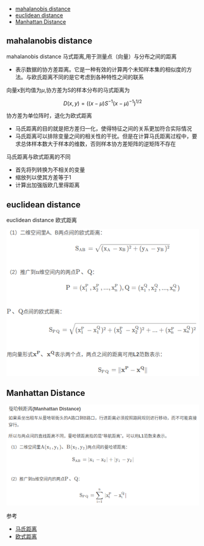 - [mahalanobis distance](#mahalanobis-distance)
- [euclidean distance](#euclidean-distance)
- [Manhattan Distance](#manhattan-distance)

## mahalanobis distance

mahalanobis distance 马式距离,用于测量点（向量）与分布之间的距离

- 表示数据的协方差距离。它是一种有效的计算两个未知样本集的相似度的方法。与欧氏距离不同的是它考虑到各种特性之间的联系

向量x到均值为$\mu$,协方差为S的样本分布的马式距离为

$$
D(x,y)=((x-\mu)S^{-1}(x-\mu)^{-1})^{1/2}
$$

协方差为单位阵时，退化为欧式距离

- 马氏距离的目的就是把方差归一化，使得特征之间的关系更加符合实际情况
- 马氏距离可以排除变量之间的相关性的干扰。但是在计算马氏距离过程中，要求总体样本数大于样本的维数，否则样本协方差矩阵的逆矩阵不存在

马氏距离与欧式距离的不同
- 首先将列转换为不相关的变量
- 缩放列以使其方差等于1
- 计算出加强版欧几里得距离

## euclidean distance

euclidean distance 欧式距离

![](./img/mahalanobis_distance/img1.png)

## Manhattan Distance

![](./img/mahalanobis_distance/img2.png)

参考

- [马氏距离](https://blog.csdn.net/Bit_Coders/article/details/115859264)
- [欧式距离](https://blog.csdn.net/Bit_Coders/article/details/115840560)
